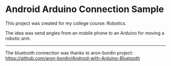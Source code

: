 # Android Arduino Connection Sample
This project was created for my college course: Robotics.

The idea was send angles from an mobile phone to an Arduino for moving a robotic arm.

---

The bluetooth connection was thanks to aron-bordin project: https://github.com/aron-bordin/Android-with-Arduino-Bluetooth

